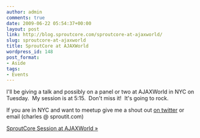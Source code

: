 ```yaml
---
author: admin
comments: true
date: 2009-06-22 05:54:37+00:00
layout: post
link: http://blog.sproutcore.com/sproutcore-at-ajaxworld/
slug: sproutcore-at-ajaxworld
title: SproutCore at AJAXWorld
wordpress_id: 148
post_format:
- Aside
tags:
- Events
---
```


I'll be giving a talk and possibly on a panel or two at AJAXWorld in NYC on Tuesday.  My session is at 5:15.  Don't miss it!  It's going to rock.



If you are in NYC and want to meetup give me a shout out [on twitter](http://twitter.com/okito) or email (charles @ sproutit.com)



[SproutCore Session at AJAXWorld »](http://ajaxworld.com/event/session/457)
